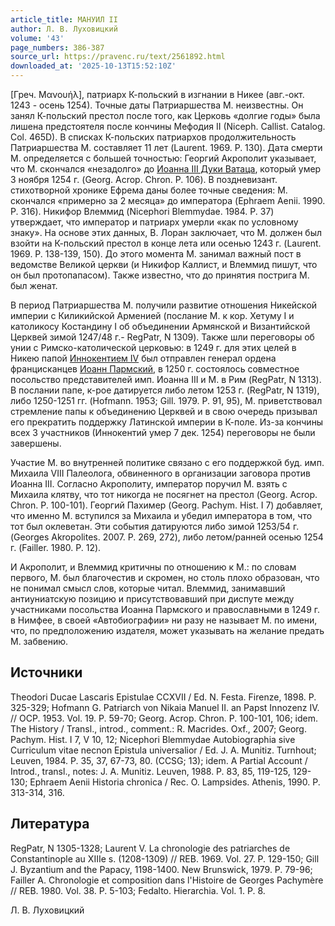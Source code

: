 ```yaml
---
article_title: МАНУИЛ II
author: Л. В. Луховицкий
volume: '43'
page_numbers: 386-387
source_url: https://pravenc.ru/text/2561892.html
downloaded_at: '2025-10-13T15:52:10Z'
---
```


[Греч. Μανουήλ], патриарх К-польский в изгнании в Никее (авг.-окт. 1243 - осень 1254). Точные даты Патриаршества М. неизвестны. Он занял К-польский престол после того, как Церковь «долгие годы» была лишена предстоятеля после кончины Мефодия II (Niceph. Callist. Catalog. Col. 465D). В списках К-польских патриархов продолжительность Патриаршества М. составляет 11 лет (Laurent. 1969. P. 130). Дата смерти М. определяется с большей точностью: Георгий Акрополит указывает, что М. скончался «незадолго» до [Иоанна III Дуки Ватаца](<https://pravenc.ru/text/Иоанна III Дуки Ватаца.html>), который умер 3 ноября 1254 г. (Georg. Acrop. Chron. P. 106). В поздневизант. стихотворной хронике Ефрема даны более точные сведения: М. скончался «примерно за 2 месяца» до императора (Ephraem Aenii. 1990. P. 316). Никифор Влеммид (Nicephori Blemmydae. 1984. P. 37) утверждает, что император и патриарх умерли «как по условному знаку». На основе этих данных, В. Лоран заключает, что М. должен был взойти на К-польский престол в конце лета или осенью 1243 г. (Laurent. 1969. P. 138-139, 150). До этого момента М. занимал важный пост в ведомстве Великой церкви (и Никифор Каллист, и Влеммид пишут, что он был протопапасом). Также известно, что до принятия пострига М. был женат.

В период Патриаршества М. получили развитие отношения Никейской империи с Киликийской Арменией (послание М. к кор. Хетуму I и католикосу Костандину I об объединении Армянской и Византийской Церквей зимой 1247/48 г.- RegPatr, N 1309). Также шли переговоры об унии с Римско-католической церковью: в 1249 г. для этих целей в Никею папой [Иннокентием IV](<https://pravenc.ru/text/Иннокентием IV.html>) был отправлен генерал ордена францисканцев [Иоанн Пармский](<https://pravenc.ru/text/Иоанн Пармский.html>), в 1250 г. состоялось совместное посольство представителей имп. Иоанна III и М. в Рим (RegPatr, N 1313). В послании папе, к-рое датируется либо летом 1253 г. (RegPatr, N 1319), либо 1250-1251 гг. (Hofmann. 1953; Gill. 1979. P. 91, 95), М. приветствовал стремление папы к объединению Церквей и в свою очередь призывал его прекратить поддержку Латинской империи в К-поле. Из-за кончины всех 3 участников (Иннокентий умер 7 дек. 1254) переговоры не были завершены.

Участие М. во внутренней политике связано с его поддержкой буд. имп. Михаила VIII Палеолога, обвиненного в организации заговора против Иоанна III. Согласно Акрополиту, император поручил М. взять с Михаила клятву, что тот никогда не посягнет на престол (Georg. Acrop. Chron. P. 100-101). Георгий Пахимер (Georg. Pachym. Hist. I 7) добавляет, что именно М. вступился за Михаила и убедил императора в том, что тот был оклеветан. Эти события датируются либо зимой 1253/54 г. (Georges Akropolites. 2007. P. 269, 272), либо летом/ранней осенью 1254 г. (Failler. 1980. P. 12).

И Акрополит, и Влеммид критичны по отношению к М.: по словам первого, М. был благочестив и скромен, но столь плохо образован, что не понимал смысл слов, которые читал. Влеммид, занимавший антиуниатскую позицию и присутствовавший при диспуте между участниками посольства Иоанна Пармского и православными в 1249 г. в Нимфее, в своей «Автобиографии» ни разу не называет М. по имени, что, по предположению издателя, может указывать на желание предать М. забвению.

## Источники

Theodori Ducae Lascaris Epistulae CCXVII / Ed. N. Festa. Firenze, 1898. P. 325-329; Hofmann G. Patriarch von Nikaia Manuel II. an Papst Innozenz IV. // OCP. 1953. Vol. 19. P. 59-70; Georg. Acrop. Chron. P. 100-101, 106; idem. The History / Transl., introd., comment.: R. Macrides. Oxf., 2007; Georg. Pachym. Hist. I 7, V 10, 12; Nicephori Blemmydae Autobiographia sive Curriculum vitae necnon Epistula universalior / Ed. J. A. Munitiz. Turnhout; Leuven, 1984. P. 35, 37, 67-73, 80. (CCSG; 13); idem. A Partial Account / Introd., transl., notes: J. A. Munitiz. Leuven, 1988. P. 83, 85, 119-125, 129-130; Ephraem Aenii Historia chronica / Rec. O. Lampsides. Athenis, 1990. P. 313-314, 316.

## Литература

RegPatr, N 1305-1328; Laurent V. La chronologie des patriarches de Constantinople au XIIIe s. (1208-1309) // REB. 1969. Vol. 27. P. 129-150; Gill J. Byzantium and the Papacy, 1198-1400. New Brunswick, 1979. P. 79-96; Failler A. Chronologie et composition dans l'Histoire de Georges Pachymère // REB. 1980. Vol. 38. P. 5-103; Fedalto. Hierarchia. Vol. 1. P. 8.

Л. В. Луховицкий
